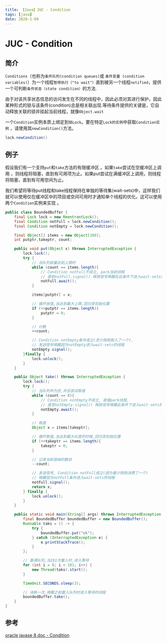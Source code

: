 ```yaml
---
title: 【Java】JUC - Condition
tags: [java]
date: 2020-1-09
---
```

# JUC - Condition

## 简介
`Conditions`（也称为`条件队列(condition queues)`或 `条件变量 (condition variables)`）为一个线程`暂停执行（"to wait"）`直到被另一个线程`notified`，提供一个可判断`条件状态（state condition）`的方法. 

由于对该共享状态信息的访问发生在不同的线程中，因此必须对其进行保护，因此某种形式的锁与该条件(condition)总是相关联出现.等待条件提供的关键是，它自动释放关联的锁并挂起当前线程，就像`Object.wait`

一个`Condition`实例本质上绑定到`锁Lock`。要在特定`Lock的实例`中获取`Condition实例` ，请使用其`newCondition()`方法。
```java
lock.newCondition()
```

## 例子
假设我们有一个支持`put`和`take`方法的有限缓冲区 。如果`take`尝试在空缓冲区上调用 ，则线程将阻塞，直到有可用项为止。如果put尝试在满缓冲区上调用，则线程将阻塞，直到有可用空间为止。

我们希望将等待put线程和take线程保持在单独的等待集(wait-sets)中，这样我们就可以使用仅在缓冲区中的项目或空间可用时才通知单个线程的优化。这可以使用两个`Condition`实例来实现 。

```java
public class BoundedBuffer {
    final Lock lock = new ReentrantLock();
    final Condition notFull = lock.newCondition();
    final Condition notEmpty = lock.newCondition();

    final Object[] items = new Object[100];
    int putptr,takeptr, count;

    public void put(Object x) throws InterruptedException {
        lock.lock();
        try {
            // 当队列容量达到上限时
            while (count == items.length){
                // Condition notFull不成立, park当前线程
                // 直到notFull.signal() 释放信号唤醒在此条件下进入wait-sets的线程
                notFull.await();
            }

            items[putptr] = x;

            // 循环放值,当达到最大上限,回归至初始位置
            if (++putptr == items.length){
                putptr = 0;
            }

            // 计数
            ++count;

            // Condition notEmpty条件成立(至少刚刚放入了一个),
            // 发送信号唤醒因为notEmpty进入wait-sets的线程
            notEmpty.signal();
        }finally {
            lock.unlock();
        }
    }

    public Object take() throws InterruptedException {
        lock.lock();
        try {
            // 当队列中为空,并且尝试取值
            while (count == 0){
                // Condition notEmpty不成立, 直接park线程,
                // 直至notEmpty.signal() 释放信号唤醒此条件下进入wait-sets的线程
                notEmpty.await();
            }

            // 取值
            Object x = items[takeptr];

            // 循环取值,当达到最大长度的时候,回归至初始位置
            if (++takeptr == items.length){
                takeptr = 0;
            }

            // 记录当前容纳的数目
            --count;

            // 发送信号, Condition notFull成立(因为最少刚刚消费了一个)
            // 唤醒因为notFull条件进入wait-sets的线程
            notFull.signal();
            return x;
        } finally {
            lock.unlock();
        }
    }

    public static void main(String[] args) throws InterruptedException {
        final BoundedBuffer boundedBuffer = new BoundedBuffer();
        Runnable taks = () -> {
            try {
                boundedBuffer.put("ok");
            } catch (InterruptedException e) {
                e.printStackTrace();
            }
        };

        // 塞满队列,当101次塞入时,进入等待
        for (int i = 0; i < 101; i++) {
            new Thread(taks).start();
        }

        TimeUnit.SECONDS.sleep(3);

        // 消耗一次,唤醒之前塞入队列时进入等待的线程
        boundedBuffer.take();
    }
}
```

## 参考
[oracle javase 8 doc - Condition](https://docs.oracle.com/javase/8/docs/api/java/util/concurrent/locks/Condition.html)
